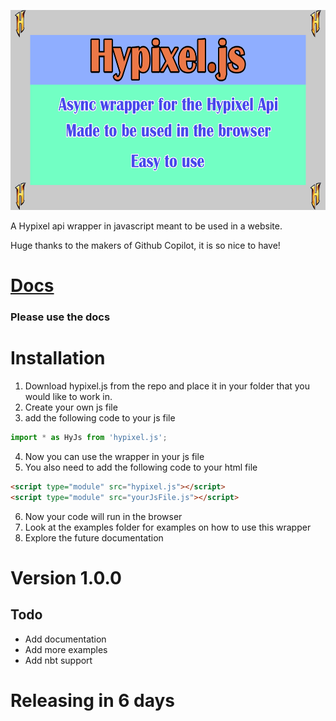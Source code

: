 <p align="left">
  <img src="./resources/hypixelJsLogo.png" title="Hypixel.js" width="640" height="320">
</p>
A Hypixel api wrapper in javascript meant to be used in a website.

Huge thanks to the makers of Github Copilot, it is so nice to have!

# <a href="https://henry-santa.github.io/hypixel.js/">Docs</a>
### Please use the docs
# Installation
1. Download hypixel.js from the repo and place it in your folder that you would like to work in.
2. Create your own js file
3. add the following code to your js file
``` js
import * as HyJs from 'hypixel.js';
```
4. Now you can use the wrapper in your js file
5. You also need to add the following code to your html file
``` html
<script type="module" src="hypixel.js"></script>
<script type="module" src="yourJsFile.js"></script>
```
6. Now your code will run in the browser
7. Look at the examples folder for examples on how to use this wrapper
8. Explore the future documentation

# Version 1.0.0

## Todo
- Add documentation
- Add more examples
- Add nbt support

# Releasing in 6 days